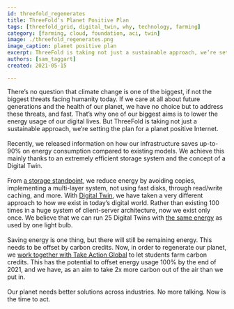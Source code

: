 ```yaml
---
id: threefold_regenerates
title: ThreeFold’s Planet Positive Plan
tags: [threefold_grid, digital_twin, why, technology, farming]
category: [farming, cloud, foundation, aci, twin]
image: ./threefold_regenerates.png
image_caption: planet positive plan
excerpt: ThreeFold is taking not just a sustainable approach, we’re setting the plan for a planet positive Internet.
authors: [sam_taggart]
created: 2021-05-15

---
```

There’s no question that climate change is one of the biggest, if not the biggest threats facing humanity today. If we care at all about future generations and the health of our planet, we have no choice but to address these threats, and fast. That’s why one of our biggest aims is to lower the energy usage of our digital lives. But ThreeFold is taking not just a sustainable approach, we’re setting the plan for a planet positive Internet.
<br/>
<br/>
Recently, we released information on how our infrastructure saves up-to-90% on energy consumption compared to existing models. We achieve this mainly thanks to an extremely efficient storage system and the concept of a Digital Twin.
<br/>
<br/>
From [a storage standpoint](https://wiki.threefold.io/#/threefold__energy_savings_storage), we reduce energy by avoiding copies, implementing a multi-layer system, not using fast disks, through read/write caching, and more. With [Digital Twin](https://wiki.threefold.io/#/threefold__energy_savings_digital_twin), we have taken a very different approach to how we exist in today’s digital world. Rather than existing 100 times in a huge system of client-server architecture, now we exist only once. We believe that we can run 25 Digital Twins with [the same energy](https://wiki.threefold.io/#/threefold__bulb_comparison_twin) as used by one light bulb.
<br/>
<br/>
Saving energy is one thing, but there will still be remaining energy. This needs to be offset by carbon credits. Now, in order to regenerate our planet, we [work together with Take Action Global](https://wiki.threefold.io/#/threefold__carbon_negative) to let students farm carbon credits. This has the potential to offset energy usage 100% by the end of 2021, and we have, as an aim to take 2x more carbon out of the air than we put in.
<br/>
<br/>
Our planet needs better solutions across industries. No more talking. Now is the time to act.
